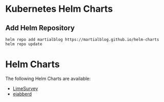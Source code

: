# Kubernetes Helm Charts

## Add Helm Repository

```
helm repo add martialblog https://martialblog.github.io/helm-charts
helm repo update
```

# Helm Charts

The following Helm Charts are available:

* [LimeSurvey](./limesurvey/README.md)
* [ejabberd](./limesurvey/README.md)

